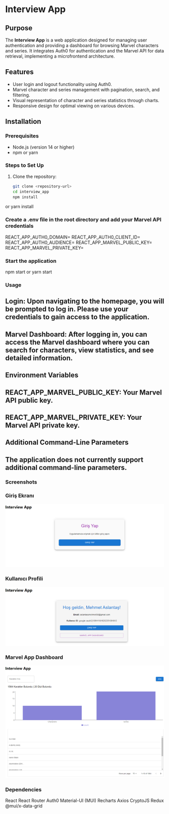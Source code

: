 # Interview App

## Purpose

The **Interview App** is a web application designed for managing user authentication and providing a dashboard for browsing Marvel characters and series. It integrates Auth0 for authentication and the Marvel API for data retrieval, implementing a microfrontend architecture.

## Features

- User login and logout functionality using Auth0.
- Marvel character and series management with pagination, search, and filtering.
- Visual representation of character and series statistics through charts.
- Responsive design for optimal viewing on various devices.

## Installation

### Prerequisites

- Node.js (version 14 or higher)
- npm or yarn

### Steps to Set Up

1. Clone the repository:

   ```bash
   git clone <repository-url>
   cd interview_app
   npm install
   ```
 or
yarn install


### Create a .env file in the root directory and add your Marvel API credentials
REACT_APP_AUTH0_DOMAIN=
REACT_APP_AUTH0_CLIENT_ID=
REACT_APP_AUTH0_AUDIENCE=
REACT_APP_MARVEL_PUBLIC_KEY=
REACT_APP_MARVEL_PRIVATE_KEY=

### Start the application
npm start
or
yarn start


### Usage
## Login: Upon navigating to the homepage, you will be prompted to log in. Please use your credentials to gain access to the application.
## Marvel Dashboard: After logging in, you can access the Marvel dashboard where you can search for characters, view statistics, and see detailed information.
## Environment Variables
## REACT_APP_MARVEL_PUBLIC_KEY: Your Marvel API public key.
## REACT_APP_MARVEL_PRIVATE_KEY: Your Marvel API private key.
## Additional Command-Line Parameters
## The application does not currently support additional command-line parameters.

### Screenshots
### Giriş Ekranı
![Giriş Ekranı](assets/SS1.png)

### Kullanıcı Profili
![Kullanıcı Profili](assets/SS2.png)

### Marvel App Dashboard
![Kullanıcı Profili](assets/SS3.png)

### Dependencies
React
React Router
Auth0
Material-UI (MUI)
Recharts
Axios
CryptoJS
Redux
@mui/x-data-grid
